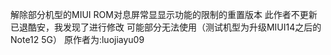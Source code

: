 解除部分机型的MIUI ROM对息屏常显显示功能的限制的重置版本
此作者不更新已退酷安，我发现了进行修改
可能部分无法使用（测试机型为升级MIUI14之后的Note12 5G）
原作者为:luojiayu09

